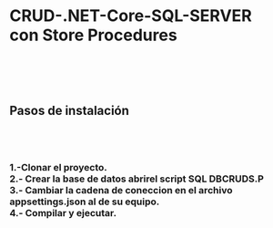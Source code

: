<h1> CRUD-.NET-Core-SQL-SERVER<br>
con Store Procedures<h1><br>

<h2>Pasos de instalación <h2><br>

<h3>
1.-Clonar el proyecto. <br>
2.- Crear la base de datos abrirel script SQL DBCRUDS.P<br>
3.- Cambiar la cadena de coneccion en el archivo appsettings.json al de su equipo.<br>
4.- Compilar y ejecutar.<br>
<h3>


